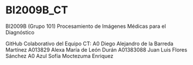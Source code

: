 # BI2009B_CT

BI2009B (Grupo 101) Procesamiento de Imágenes Médicas para el Diagnóstico

GitHub Colaborativo del Equipo CT:
A0 Diego Alejandro de la Barreda Martínez
A013829 Alexa María de León Durán
A01383088 Juan Luis Flores Sánchez
A0 Azul Sofía Moctezuma Enriquez

